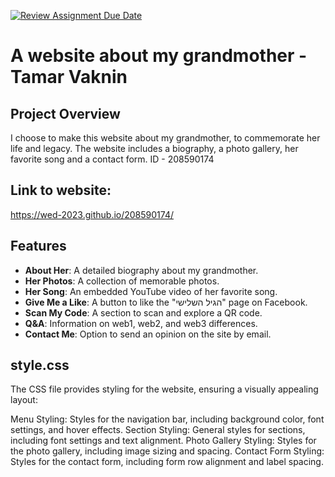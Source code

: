 [![Review Assignment Due Date](https://classroom.github.com/assets/deadline-readme-button-24ddc0f5d75046c5622901739e7c5dd533143b0c8e959d652212380cedb1ea36.svg)](https://classroom.github.com/a/GmyrjvXu)
# A website about my grandmother - Tamar Vaknin 

## Project Overview
I choose to make this website about my grandmother, to commemorate her life and legacy.
The website includes a biography, a photo gallery, her favorite song and a contact form.
ID - 208590174

## Link to website:
https://wed-2023.github.io/208590174/


## Features
- **About Her**: A detailed biography about my grandmother.
- **Her Photos**: A collection of memorable photos.
- **Her Song**: An embedded YouTube video of her favorite song.
- **Give Me a Like**: A button to like the "הגיל השלישי" page on Facebook.
- **Scan My Code**: A section to scan and explore a QR code.
- **Q&A**: Information on web1, web2, and web3 differences.
- **Contact Me**: Option to send an opinion on the site by email.

## style.css
The CSS file provides styling for the website, ensuring a visually appealing layout:

Menu Styling: Styles for the navigation bar, including background color, font settings, and hover effects.
Section Styling: General styles for sections, including font settings and text alignment.
Photo Gallery Styling: Styles for the photo gallery, including image sizing and spacing.
Contact Form Styling: Styles for the contact form, including form row alignment and label spacing.
